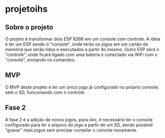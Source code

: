 # projetoihs

## Sobre o projeto
O projeto é transformar dois ESP 8266 em um console com controle.
A ideia é ter um ESP sendo o "console", onde terão os jogos em um cartão de memória que serão lidos e executados a partir do mesmo.
Outro ESP será o "controle", onde ficará ligado com uma bateria e conectado via WiFi com o "console", enviando os comandos.

## MVP
O MVP deste projeto é ter um único jogo já configurado no próprio console, sem o SD, funcionando com o controle.

## Fase 2
A fase 2 é a adição de novos jogos, para isto, é necessário ter o console configurado para ler o arquivo do jogo a partir de um SD, sendo possível "gravar" mais jogos sem precisar compilar o console novamente.
